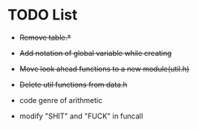 # TODO List

+ ~~Remove table.*~~

+ ~~Add notation of global variable while creating~~

+ ~~Move look ahead functions to a new module(util.h)~~

+ ~~Delete util functions from data.h~~

+ code genre of arithmetic

+ modify "SHIT" and "FUCK" in funcall